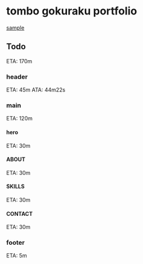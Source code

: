 # tombo gokuraku portfolio

[sample](https://tombo-gokuraku.github.io/portfolio/)

## Todo
ETA: 170m
### header
ETA: 45m
ATA: 44m22s
### main
ETA: 120m
#### hero
ETA: 30m
#### ABOUT
ETA: 30m
#### SKILLS
ETA: 30m
#### CONTACT
ETA: 30m
### footer
ETA: 5m
